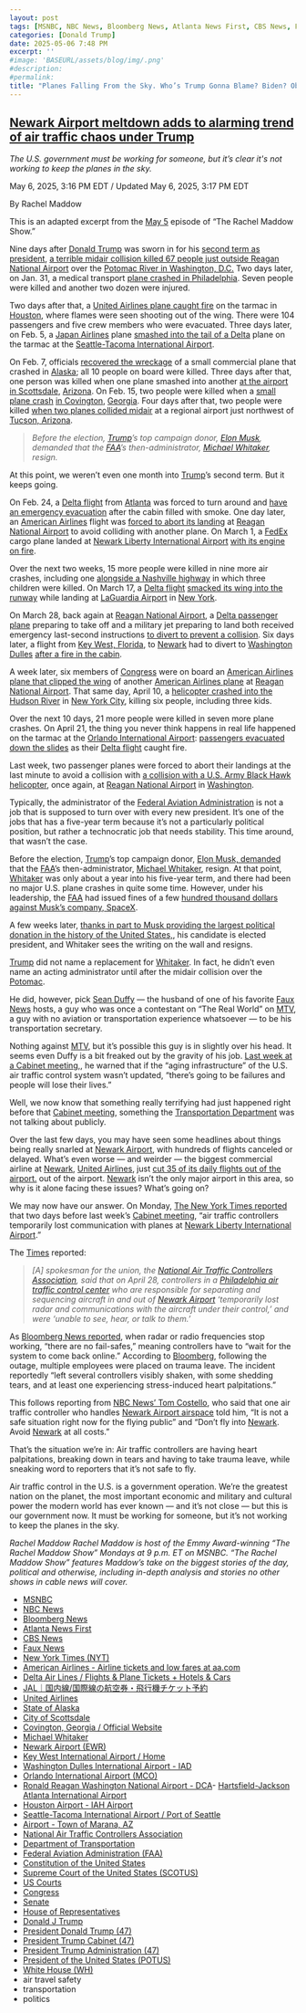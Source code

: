```yaml
---
layout: post
tags: [MSNBC, NBC News, Bloomberg News, Atlanta News First, CBS News, Faux News, New York Times (NYT), American Airlines - Airline tickets and low fares at aa.com, Delta Air Lines / Flights & Plane Tickets + Hotels & Cars, JAL– 国内線/国際線の航空券・飛行機チケット予約, United Airlines, State of Alaska, City of Scottsdale, Covington Georgia / Official Website, Michael Whitaker, Newark Airport (EWR), Key West International Airport / Home, Washington Dulles International Airport - IAD, Orlando International Airport (MCO), Ronald Reagan Washington National Airport - DCA- Hartsfield-Jackson Atlanta International Airport, Houston Airport - IAH Airport, Seattle-Tacoma International Airport / Port of Seattle, Airport - Town of Marana AZ, National Air Traffic Controllers Association, Department of Transportation, Federal Aviation Administration (FAA), Constitution of the United States, Supreme Court of the United States (SCOTUS), US Courts, Congress, Senate, House of Representatives, Donald J Trump, President Donald Trump (47), President Trump Cabinet (47), President Trump Administration (47), President of the United States (POTUS), White House (WH), air travel safety, transportation, politics]
categories: [Donald Trump]
date: 2025-05-06 7:48 PM
excerpt: ''
#image: 'BASEURL/assets/blog/img/.png'
#description:
#permalink:
title: "Planes Falling From the Sky. Who’s Trump Gonna Blame? Biden? Obama? DEI?"
---
```



## [Newark Airport meltdown adds to alarming trend of air traffic chaos under Trump](https://www.msnbc.com/rachel-maddow-show/maddowblog/newark-airport-meltdown-air-traffic-chaos-trump-rcna205117)

*The U.S. government must be working for someone, but it’s clear it's not working to keep the planes in the sky.*

May 6, 2025, 3:16 PM EDT / Updated May 6, 2025, 3:17 PM EDT

By Rachel Maddow

This is an adapted excerpt from the [May 5](https://www.msnbc.com/rachel-maddow-show) episode of “The Rachel Maddow Show.”

Nine days after [Donald Trump](https://www.msnbc.com/donald-trump) was sworn in for his [second term as president](https://www.whitehouse.gov/administration/donald-j-trump/), [a terrible midair collision killed 67 people just outside Reagan National Airport](https://www.msnbc.com/opinion/msnbc-opinion/trump-plane-crash-dc-faa-airport-safety-rcna190034) over the [Potomac River in Washington, D.C.](https://www.flyreagan.com/) Two days later, on Jan. 31, a medical transport [plane crashed in Philadelphia](https://www.msnbc.com/msnbc/watch/breaking-small-plane-with-six-on-board-crashes-in-northeast-philadelphia-230835781649). Seven people were killed and another two dozen were injured.

Two days after that, a [United Airlines plane caught fire](https://www.fox26houston.com/news/united-plane-catches-fire-houstons-bush-airport-pas) on the tarmac in [Houston](https://www.airport-houston.com/#google_vignette), where flames were seen shooting out of the wing. There were 104 passengers and five crew members who were evacuated. Three days later, on Feb. 5, a [Japan Airlines](https://www.jal.co.jp/jp/ja/) plane [smashed into the tail of a Delta](https://www.seattletimes.com/seattle-news/japan-airlines-plane-strikes-parked-delta-plane-at-seatac-airport/) plane on the tarmac at the [Seattle-Tacoma International Airport](https://www.portseattle.org/sea-tac).

On Feb. 7, officials [recovered the wreckage](https://www.cbsnews.com/news/plane-missing-alaska-10-on-board-nome/) of a small commercial plane that crashed in [Alaska](https://alaska.gov/); all 10 people on board were killed. Three days after that, one person was killed when one plane smashed into another [at the airport in Scottsdale](https://www.nbcnews.com/news/us-news/scottsdale-airport-plane-crash-rcna191601), [Arizona](https://www.scottsdaleaz.gov/). On Feb. 15, two people were killed when a [small plane crash](https://www.atlantanewsfirst.com/2025/02/16/2-killed-newton-county-plane-crash/) [in Covington](https://www.atlantanewsfirst.com/2025/02/16/2-killed-newton-county-plane-crash/), [Georgia](https://cityofcovington.org/). Four days after that, two people were killed [when two planes collided midair](https://www.nbcnews.com/news/us-news/aircraft-collision-arizona-airport-leaves-least-1-person-dead-rcna192843) at a regional airport just northwest of [Tucson, Arizona](https://www.maranaaz.gov/Departments/Airport).

> *Before the election, [Trump](https://www.donaldjtrump.com/)’s top campaign donor, [Elon Musk](https://ir.tesla.com/corporate/elon-musk), demanded that the [FAA](https"//www.faa.gov/)’s then-administrator, [Michael Whitaker](https://www.linkedin.com/in/michael-whitaker-14329828/), resign.*

At this point, we weren’t even one month into [Trump](https://www.donaldjtrump.com/)’s second term. But it keeps going.

On Feb. 24, a [Delta flight](https://www.delta.com/) from [Atlanta](https://www.atl.com/) was forced to turn around and [have an emergency evacuation](https://www.nbcnews.com/nightly-news/video/delta-flight-makes-emergency-landing-after-haze-reported-in-cabin-232816197733) after the cabin filled with smoke. One day later, an [American Airlines](https://www.aa.com/) flight was [forced to abort its landing](https://www.cbsnews.com/boston/news/american-airlines-flight-boston-dc-aborted-landing/) at [Reagan National Airport](https://www.flyreagan.com/) to avoid colliding with another plane. On March 1, a [FedEx](https://www.fedex.com/) cargo plane landed at [Newark Liberty International Airport](https://www.airport-ewr.com/newark) [with its engine on fire](https://www.nytimes.com/2025/03/01/nyregion/fedex-plane-explosion-fire-newark-nj.html).

Over the next two weeks, 15 more people were killed in nine more air crashes, including one [alongside a Nashville highway](https://www.nbcnews.com/news/us-news/3-children-5-dead-small-plane-crash-nashville-highway-rcna141892) in which three children were killed. On March 17, a [Delta flight](https://www.delta.com=) [smacked its wing into the runway](https://www.nbcnews.com/news/us-news/plane-wing-hits-runway-landing-attempt-new-york-laguardia-airport-rcna196830) while landing at [LaGuardia Airport](https://www.laguardia-airport.com/#google_vignette) in [New York](https://www.nyc.gov/).

On March 28, back again at [Reagan National Airport](https://www.flyreagan.com/), a [Delta passenger plane](https://www.delta.com/) preparing to take off and a military jet preparing to land both received emergency last-second instructions [to divert to prevent a collision](https://www.npr.org/2025/03/29/nx-s1-5344430/delta-plane-dca-close-call-air-force). Six days later, a flight from [Key West, Florida](https://eyw.com/), to [Newark](https://www.airport-ewr.com/newark) had to divert to [Washington Dulles](https://www.flydulles.com/) [after a fire in the cabin](https://www.reuters.com/business/aerospace-defense/faa-investigate-after-fire-reported-cabin-united-airlines-boeing-flight-2025-04-03/).

A week later, six members of [Congress](https://www.congress.gov/) were on board an [American Airlines plane that clipped the wing](https://www.nbcnews.com/news/us-news/plane-5-house-members-clipped-aircraft-taxiway-dcs-reagan-national-air-rcna200692) of another [American Airlines plane](https://www.aa.com/) at [Reagan National Airport](https://www.flyreagan.com/). That same day, April 10, a [helicopter crashed into the Hudson River](https://www.nbcnews.com/video/special-report-helicopter-crashes-into-hudson-river-in-new-york-city-237062213965) in [New York City](https://www.nyc.gov/), killing six people, including three kids.

Over the next 10 days, 21 more people were killed in seven more plane crashes. On April 21, the thing you never think happens in real life happened on the tarmac at the [Orlando International Airport](https://flymco.com/): [passengers evacuated down the slides](https://www.cnn.com/2025/04/21/travel/passengers-evacuate-on-orlando-tarmac-after-engine-fire) as their [Delta flight](https://www.delta.com/) caught fire.

Last week, two passenger planes were forced to abort their landings at the last minute to avoid a collision with [a collision with a U.S. Army Black Hawk helicopter](https://www.npr.org/2025/05/03/nx-s1-5385802/dca-army-black-hawk-helicopter-airlines-abort-landings), once again, at [Reagan National Airport](https://www.flyreagan.com/) in [Washington](https://dc.gov/).

Typically, the administrator of the [Federal Aviation Administration](https://www.faa.gov/) is not a job that is supposed to turn over with every new president. It’s one of the jobs that has a five-year term because it’s not a particularly political position, but rather a technocratic job that needs stability. This time around, that wasn’t the case.

Before the election, [Trump](https://www.donaldjtrump.com_)’s top campaign donor, [Elon Musk, demanded](https://x.com/elonmusk/status/1838978117072805999) that the [FAA](https://www.faa.gov/)’s then-administrator, [Michael Whitaker](https://www.linkedin.com/in/michael-whitaker-14329828/), resign. At that point, [Whitaker](https://www.linkedin.com/in/michael-whitaker-14329828/) was only about a year into his five-year term, and there had been no major U.S. plane crashes in quite some time. However, under his leadership, the [FAA](https://www.faa.gov/) had issued fines of a few [hundred thousand dollars against Musk’s company, SpaceX](https://www.faa.gov/newsroom/faa-proposes-633009-civil-penalties-against-spacex).

A few weeks later, [thanks in part to Musk providing the largest political donation in the history of the United States,](https://www.msnbc.com/top-stories/latest/elon-musk-trump-donations-2024-election-rcna183231), his candidate is elected president, and Whitaker sees the writing on the wall and resigns.

[Trump](https://www.donaldjtrump.com/) did not name a replacement for [Whitaker](https://www.linkedin.com/in/michael-whitaker-14329828/). In fact, he didn’t even name an acting administrator until after the midair collision over the [Potomac](https://www.flyrea). 

He did, however, pick [Sean Duffy](https://www.nbcnews.com/politics/donald-trump/trump-names-sean-duffy-pick-transportation-secretary-rcna180712) — the husband of one of his favorite [Faux News](https://www.foxnews.com/) hosts, a guy who was once a contestant on “The Real World” on [MTV](https://www.mtv.com/), a guy with no aviation or transportation experience whatsoever — to be his transportation secretary. 

Nothing against [MTV](https://www.mtv.com/), but it’s possible this guy is in slightly over his head. It seems even Duffy is a bit freaked out by the gravity of his job. [Last week at a Cabinet meeting,](https://www.flyingmag.com/very-obsolete-trump-calls-for-total-overhaul-of-atc-system/), he warned that if the “aging infrastructure” of the U.S. air traffic control system wasn’t updated, “there’s going to be failures and people will lose their lives.”

Well, we now know that something really terrifying had just happened right before that [Cabinet meeting](https://www.whitehouse.gov/administration/the-cabinet/), something the [Transportation Department](https://www.usa.gov/agency-index#T) was not talking about publicly.

Over the last few days, you may have seen some headlines about things being really snarled at [Newark Airport](https://www.airport-ewr.com/newark), with hundreds of flights canceled or delayed. What’s even worse — and weirder — the biggest commercial airline at [Newark](https://www.airport-ewr.com/newark), [United Airlines](https://www.united.com/en/us), just [cut 35 of its daily flights out of the airport.](https://apnews.com/article/newark-airport-flight-delays-cancellations-united-d0f8a2fbc8844a05ab9e7d577922c141) out of the airport. [Newark](https://www.airport-ewr.com/newark) isn’t the only major airport in this area, so why is it alone facing these issues? What’s going on?

We may now have our answer. On Monday, [The New York Times reported](https://www.nytimes.com/2025/05/05/nyregion/newark-airport-delays-disruptions-issues.html) that two days before last week’s [Cabinet meeting](https://www.whitehouse.gov/administration/the-cabinet/), “air traffic controllers temporarily lost communication with planes at [Newark Liberty International Airport](https://www.airport-ewr.com/newark).”

The [Times](https;//www.nytimes.com/) reported: 

> *[A] spokesman for the union, the [National Air Traffic Controllers Association](https://www.natca.org/), said that on April 28, controllers in a [Philadelphia air traffic control center](https://www.faa.gov/about/office_org/headquarters_offices/ato/service_units/air_traffic_services/tracon) who are responsible for separating and sequencing aircraft in and out of [Newark Airport](https://www.airport-ewr.com/newark) ‘temporarily lost radar and communications with the aircraft under their control,’ and were ‘unable to see, hear, or talk to them.’*

As [Bloomberg News reported](https://www.bloomberg.com/news/articles/2025-05-05/newark-radar-loss-left-controllers-guiding-blind-for-90-seconds), when radar or radio frequencies stop working, “there are no fail-safes,” meaning controllers have to “wait for the system to come back online.” According to [Bloomberg](https://www.bloomberg.com/), following the outage, multiple employees were placed on trauma leave. The incident reportedly “left several controllers visibly shaken, with some shedding tears, and at least one experiencing stress-induced heart palpitations.” 

This follows reporting from [NBC News’ Tom Costello](https://www.youtube.com/watch?v=6imFdANFXl8&t=2s), who said that one air traffic controller who handles [Newark Airport airspace](https://www.airport-ewr.com/newark) told him, “It is not a safe situation right now for the flying public” and “Don’t fly into [Newark](https://www.airport-ewr.com/newark). Avoid [Newark](https://www.airport-ewr.com/newark) at all costs.”

That’s the situation we’re in: Air traffic controllers are having heart palpitations, breaking down in tears and having to take trauma leave, while sneaking word to reporters that it’s not safe to fly.

Air traffic control in the U.S. is a government operation. We’re the greatest nation on the planet, the most important economic and military and cultural power the modern world has ever known — and it’s not close — but this is our government now. It must be working for someone, but it’s not working to keep the planes in the sky.

*Rachel Maddow*
*Rachel Maddow is host of the Emmy Award-winning “The Rachel Maddow Show” Mondays at 9 p.m. ET on MSNBC. “The Rachel Maddow Show” features Maddow’s take on the biggest stories of the day, political and otherwise, including in-depth analysis and stories no other shows in cable news will cover.*

- [MSNBC](https://www.msnbc.com/)
- [NBC News](https://www.nbcnews.com/)
- [Bloomberg News](https://www.bloomberg.com/)
- [Atlanta News First](https://www.atlantanewsfirst.com/)
- [CBS News](https://www.cbsnews.com/)
- [Faux News](https://www.foxnews.com/)
- [New York Times (NYT)](https://www.nytimes.com/)
- [American Airlines - Airline tickets and low fares at aa.com](https://www.aa.com/homePage.do)
- [Delta Air Lines / Flights & Plane Tickets + Hotels & Cars](https://www.delta.com/)
- [JAL｜国内線/国際線の航空券・飛行機チケット予約](https://www.jal.co.jp/jp/ja/)
- [United Airlines](https://www.united.com/en/us)
- [State of Alaska](https://alaska.gov/)
- [City of Scottsdale](https://www.scottsdaleaz.gov/)
- [Covington, Georgia / Official Website](https://cityofcovington.org/)
- [Michael Whitaker](https://www.linkedin.com/in/michael-whitaker-14329828/)
- [Newark Airport (EWR)](https://www.airport-ewr.com/newark)
- [Key West International Airport / Home](https://eyw.com/)
- [Washington Dulles International Airport - IAD](https://www.flydulles.com/)
- [Orlando International Airport (MCO)](https://flymco.com/)
- [Ronald Reagan Washington National Airport - DCA](https://www.flyreagan.com/)- [Hartsfield-Jackson Atlanta International Airport](https://www.atl.com/)
- [Houston Airport - IAH Airport](https://www.airport-houston.com/)
- [Seattle-Tacoma International Airport / Port of Seattle](https://www.portseattle.org/sea-tac)
- [Airport - Town of Marana, AZ](https://www.maranaaz.gov/Departments/Airport)
- [National Air Traffic Controllers Association](https://www.natca.org/)
- [Department of Transportation](https://www.transportation.gov/) 
- [Federal Aviation Administration (FAA)](https://www.faa.gov/)
- [Constitution of the United States](https://constitution.congress.gov/)
- [Supreme Court of the United States (SCOTUS)](https://www.supremecourt.gov/)
- [US Courts](https://www.uscourts.gov/)
- [Congress](https://www.congress.gov/)
- [Senate](https://www.senate.gov/)
- [House of Representatives](https://www.house.gov/)
- [Donald J Trump](https://www.donaldjtrump.com/)
- [President Donald Trump (47)](https://www.whitehouse.gov/administration/donald-j-trump/)
- [President Trump Cabinet (47)](https://www.whitehouse.gov/administration/the-cabinet)
- [President Trump Administration (47)](https://www.whitehouse.gov/administration/)
- [President of the United States (POTUS)](https://www.whitehouse.gov/)
- [White House (WH)](https://www.whitehouse.gov/)
- air travel safety 
- transportation 
- politics 
